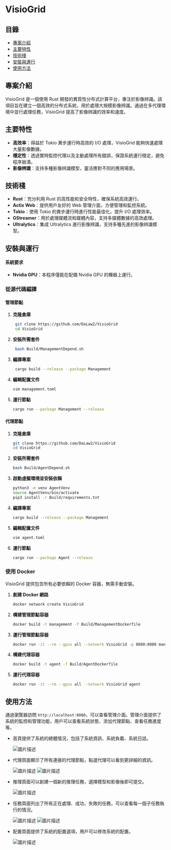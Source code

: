 # VisioGrid

## 目錄
- [專案介紹](#專案介紹)
- [主要特性](#主要特性)
- [技術棧](#技術棧)
- [安裝與運行](#安裝與運行)
- [使用方法](#使用方法)

## 專案介紹
VisioGrid 是一個使用 Rust 開發的異質性分布式計算平台，專注於影像辨識。該項目旨在建立一個高效的分布式系統，用於處理大規模影像辨識。通過在多代理環境中並行處理任務，VisioGrid 提高了影像辨識的效率和速度。

## 主要特性
- **高效率**：得益於 Tokio 異步運行時高效的 I/O 處理，VisioGrid 能夠快速處理大量影像數據。
- **穩定性**：透過實時監控代理以及主動處理所有錯誤，保證系統運行穩定，避免程序崩潰。
- **影像辨識**：支持多種影像辨識模型，靈活應對不同的應用場景。

## 技術棧
- **Rust**：充分利用 Rust 的高性能和安全特性，確保系統高效運行。
- **Actix Web**：提供用戶友好的 Web 管理介面，方便管理和監控系統。
- **Tokio**：使用 Tokio 的異步運行時進行性能最佳化，提升 I/O 處理效率。
- **GStreamer**：用於處理媒體流和媒體內容，支持多媒體數據的高效處理。
- **Ultralytics**：集成 Ultralytics 進行影像辨識，支持多種先進的影像辨識模型。

## 安裝與運行

#### 系統要求
- **Nvidia GPU**：本程序僅能在配備 Nvidia GPU 的機器上運行。

### 從源代碼編譯

#### 管理節點
1. **克隆倉庫**
   ```bash
    git clone https://github.com/DaLaw2/VisioGrid
    cd VisioGrid
   ```
2. **安裝所需套件**
   ```bash
    bash Build/ManagementDepend.sh
   ```
3. **編譯專案**
   ```bash
    cargo build --release --package Management
   ```
4. **編輯配置文件**
   ```bash
   vim management.toml
   ```

5. **運行節點**
    ```bash
    cargo run --package Management --release
    ```

#### 代理節點
1. **克隆倉庫**
    ```bash
    git clone https://github.com/DaLaw2/VisioGrid
    cd VisioGrid
    ```
2. **安裝所需套件**
   ```bash
   bash Build/AgentDepend.sh
   ```
3. **啟動虛擬環境並安裝依賴**
   ```bash
   python3 -m venv AgentVenv
   source AgentVenv/bin/activate
   pip3 install -r Build/requirements.txt
   ```
4. **編譯專案**
   ```bash
   cargo build --release --package Management
   ```
5. **編輯配置文件**
    ```bash
   vim agent.toml
   ```

6. **運行節點**
    ```bash
    cargo run --package Agent --release
    ```

### 使用 Docker
VisioGrid 提供包含所有必要依賴的 Docker 容器，無需手動安裝。
1. **創建 Docker 網路**
    ```bash
    docker network create VisioGrid
    ```
2. **構建管理節點容器**
    ```bash
    docker build -t management -f Build/ManagementDockerfile
    ```
3. **運行管理節點容器**
    ```bash
    docker run -it --rm --gpus all --network VisioGrid -p 8080:8080 management
    ```
4. **構建代理容器**
    ```bash
    docker build -t agent -f Build/AgentDockerfile
    ```
5. **運行代理容器**
    ```bash
    docker run -it --rm --gpus all --network VisioGrid agent
    ```

## 使用方法
通過瀏覽器訪問 `http://localhost:8080`，可以查看管理介面。管理介面提供了系統的監控和管理功能，用戶可以查看系統狀態、添加代理節點、查看任務進度等。
- 首頁提供了系統的總體情況，包括了系統資訊、系統負載、系統日誌。
  
  ![圖片描述](GitHub/Home.png)
- 代理頁面顯示了所有連接的代理節點，點選代理可以看到更詳細的資訊。

  ![圖片描述](GitHub/Agents-1.png)
  ![圖片描述](GitHub/Agents-2.png)
- 推理頁面可以創建一個新的推理任務，選擇模型和影像後即可提交。
  
  ![圖片描述](GitHub/Inference.png)
- 任務頁面列出了所有正在處理、成功、失敗的任務，可以查看每一個子任務執行的情況。
  
  ![圖片描述](GitHub/Task-1.png)
  ![圖片描述](GitHub/Task-2.png)
- 配置頁面提供了系統的配置選項，用戶可以修改系統的配置。
  
  ![圖片描述](GitHub/Config.png)
